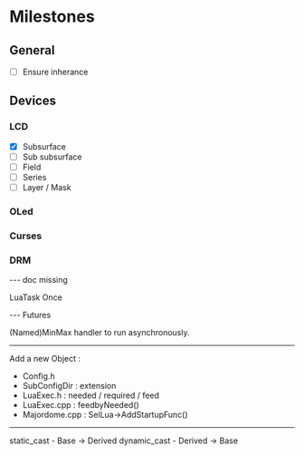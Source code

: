 # Milestones

## General
- [ ] Ensure inherance

## Devices
### LCD

- [x] Subsurface
- [ ] Sub subsurface
- [ ] Field
- [ ] Series
- [ ] Layer / Mask

### OLed

### Curses

### DRM

--- doc missing

LuaTask Once

--- Futures

(Named)MinMax handler to run asynchronously.

---
Add a new Object :
- Config.h
- SubConfigDir : extension
- LuaExec.h : needed / required / feed
- LuaExec.cpp : feedbyNeeded()
- Majordome.cpp : SelLua->AddStartupFunc()

---

static_cast - Base -> Derived
dynamic_cast - Derived -> Base



